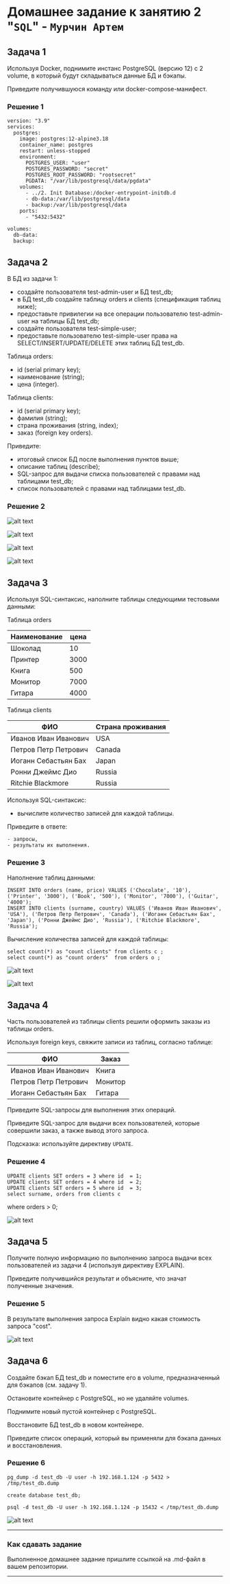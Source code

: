 # Домашнее задание к занятию 2 "`SQL`" - `Мурчин Артем`

## Задача 1

Используя Docker, поднимите инстанс PostgreSQL (версию 12) c 2 volume, 
в который будут складываться данные БД и бэкапы.

Приведите получившуюся команду или docker-compose-манифест.

### Решение 1

    version: "3.9"
    services:
      postgres:
        image: postgres:12-alpine3.18
        container_name: postgres
        restart: unless-stopped
        environment:
          POSTGRES_USER: "user"
          POSTGRES_PASSWORD: "secret"
          POSTGRES_ROOT_PASSWORD: "rootsecret"
          PGDATA: "/var/lib/postgresql/data/pgdata"
        volumes:
          - ../2. Init Database:/docker-entrypoint-initdb.d
          - db-data:/var/lib/postgresql/data
          - backup:/var/lib/postgresql/data
        ports:
          - "5432:5432"
    
    volumes:
      db-data:
      backup:

## Задача 2

В БД из задачи 1: 

- создайте пользователя test-admin-user и БД test_db;
- в БД test_db создайте таблицу orders и clients (спeцификация таблиц ниже);
- предоставьте привилегии на все операции пользователю test-admin-user на таблицы БД test_db;
- создайте пользователя test-simple-user;
- предоставьте пользователю test-simple-user права на SELECT/INSERT/UPDATE/DELETE этих таблиц БД test_db.

Таблица orders:

- id (serial primary key);
- наименование (string);
- цена (integer).

Таблица clients:

- id (serial primary key);
- фамилия (string);
- страна проживания (string, index);
- заказ (foreign key orders).

Приведите:

- итоговый список БД после выполнения пунктов выше;
- описание таблиц (describe);
- SQL-запрос для выдачи списка пользователей с правами над таблицами test_db;
- список пользователей с правами над таблицами test_db.

### Решение 2

![alt text](https://github.com/artmur1/14-02-hw/blob/main/14-02-hw-02-1.png)

![alt text](https://github.com/artmur1/14-02-hw/blob/main/14-02-hw-02-2.png)

![alt text](https://github.com/artmur1/14-02-hw/blob/main/14-02-hw-02-3.png)

![alt text](https://github.com/artmur1/14-02-hw/blob/main/14-02-hw-02-4.png)

## Задача 3

Используя SQL-синтаксис, наполните таблицы следующими тестовыми данными:

Таблица orders

|Наименование|цена|
|------------|----|
|Шоколад| 10 |
|Принтер| 3000 |
|Книга| 500 |
|Монитор| 7000|
|Гитара| 4000|

Таблица clients

|ФИО|Страна проживания|
|------------|----|
|Иванов Иван Иванович| USA |
|Петров Петр Петрович| Canada |
|Иоганн Себастьян Бах| Japan |
|Ронни Джеймс Дио| Russia|
|Ritchie Blackmore| Russia|

Используя SQL-синтаксис:
- вычислите количество записей для каждой таблицы.

Приведите в ответе:

    - запросы,
    - результаты их выполнения.

### Решение 3

Наполнение таблиц данными:

    INSERT INTO orders (name, price) VALUES ('Chocolate', '10'), ('Printer', '3000'), ('Book', '500'), ('Monitor', '7000'), ('Guitar', '4000');
    INSERT INTO clients (surname, country) VALUES ('Иванов Иван Иванович', 'USA'), ('Петров Петр Петрович', 'Canada'), ('Иоганн Себастьян Бах', 'Japan'), ('Ронни Джеймс Дио', 'Russia'), ('Ritchie Blackmore', 'Russia');

Вычисление количества записей для каждой таблицы:

    select count(*) as "count clients" from clients c ;
    select count(*) as "count orders"  from orders o ;

![alt text](https://github.com/artmur1/14-02-hw/blob/main/14-02-hw-03-1.png)

![alt text](https://github.com/artmur1/14-02-hw/blob/main/14-02-hw-03-2.png)

## Задача 4

Часть пользователей из таблицы clients решили оформить заказы из таблицы orders.

Используя foreign keys, свяжите записи из таблиц, согласно таблице:

|ФИО|Заказ|
|------------|----|
|Иванов Иван Иванович| Книга |
|Петров Петр Петрович| Монитор |
|Иоганн Себастьян Бах| Гитара |

Приведите SQL-запросы для выполнения этих операций.

Приведите SQL-запрос для выдачи всех пользователей, которые совершили заказ, а также вывод этого запроса.
 
Подсказка: используйте директиву `UPDATE`.

### Решение 4

    UPDATE clients SET orders = 3 where id  = 1;
    UPDATE clients SET orders = 4 where id  = 2;
    UPDATE clients SET orders = 5 where id  = 3;
    select surname, orders from clients c
where orders > 0;

![alt text](https://github.com/artmur1/14-02-hw/blob/main/14-02-hw-04-2.png)

## Задача 5

Получите полную информацию по выполнению запроса выдачи всех пользователей из задачи 4 
(используя директиву EXPLAIN).

Приведите получившийся результат и объясните, что значат полученные значения.

### Решение 5

В результате выполнения запроса Explain видно какая стоимость запроса "cost".

![alt text](https://github.com/artmur1/14-02-hw/blob/main/14-02-hw-05-1.png)

## Задача 6

Создайте бэкап БД test_db и поместите его в volume, предназначенный для бэкапов (см. задачу 1).

Остановите контейнер с PostgreSQL, но не удаляйте volumes.

Поднимите новый пустой контейнер с PostgreSQL.

Восстановите БД test_db в новом контейнере.

Приведите список операций, который вы применяли для бэкапа данных и восстановления. 

### Решение 6

    pg_dump -d test_db -U user -h 192.168.1.124 -p 5432 > /tmp/test_db.dump

    create database test_db;

    psql -d test_db -U user -h 192.168.1.124 -p 15432 < /tmp/test_db.dump

![alt text](https://github.com/artmur1/14-02-hw/blob/main/14-02-hw-06-1.png)

---

### Как cдавать задание

Выполненное домашнее задание пришлите ссылкой на .md-файл в вашем репозитории.

---

